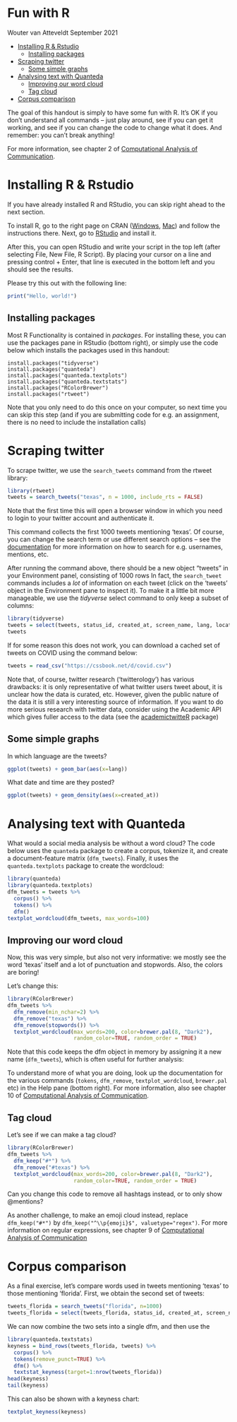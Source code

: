 Fun with R
================
Wouter van Atteveldt
September 2021

-   [Installing R & Rstudio](#installing-r--rstudio)
    -   [Installing packages](#installing-packages)
-   [Scraping twitter](#scraping-twitter)
    -   [Some simple graphs](#some-simple-graphs)
-   [Analysing text with Quanteda](#analysing-text-with-quanteda)
    -   [Improving our word cloud](#improving-our-word-cloud)
    -   [Tag cloud](#tag-cloud)
-   [Corpus comparison](#corpus-comparison)

The goal of this handout is simply to have some fun with R. It’s OK if
you don’t understand all commands – just play around, see if you can get
it working, and see if you can change the code to change what it does.
And remember: you can’t break anything!

For more information, see chapter 2 of [Computational Analysis of
Communication](https://cssbook.net).

# Installing R & Rstudio

If you have already installed R and RStudio, you can skip right ahead to
the next section.

To install R, go to the right page on CRAN
([Windows](https://cran.r-project.org/bin/windows/base/),
[Mac](https://cran.r-project.org/bin/macosx/)) and follow the
instructions there. Next, go to
[RStudio](https://www.rstudio.com/products/rstudio/download/#download)
and install it.

After this, you can open RStudio and write your script in the top left
(after selecting File, New File, R Script). By placing your cursor on a
line and pressing control + Enter, that line is executed in the bottom
left and you should see the results.

Please try this out with the following line:

``` r
print("Hello, world!")
```

## Installing packages

Most R Functionality is contained in *packages*. For installing these,
you can use the packages pane in RStudio (bottom right), or simply use
the code below which installs the packages used in this handout:

```
install.packages("tidyverse")
install.packages("quanteda")
install.packages("quanteda.textplots")
install.packages("quanteda.textstats")
install.packages("RColorBrewer")
install.packages("rtweet")
```

Note that you only need to do this once on your computer, so next time
you can skip this step (and if you are submitting code for e.g. an
assignment, there is no need to include the installation calls)

# Scraping twitter

To scrape twitter, we use the `search_tweets` command from the rtweet
library:

``` r
library(rtweet)
tweets = search_tweets("texas", n = 1000, include_rts = FALSE)
```

Note that the first time this will open a browser window in which you
need to login to your twitter account and authenticate it.

This command collects the first 1000 tweets mentioning ‘texas’. Of
course, you can change the search term or use different search options –
see the
[documentation](https://developer.twitter.com/en/docs/twitter-api/v1/rules-and-filtering/search-operators)
for more information on how to search for e.g. usernames, mentions, etc.

After running the command above, there should be a new object “tweets”
in your Environment panel, consisting of 1000 rows In fact, the
`search_tweet` commands includes a *lot* of information on each tweet
(click on the ‘tweets’ object in the Environment pane to inspect it). To
make it a little bit more manageable, we use the *tidyverse* select
command to only keep a subset of columns:

``` r
library(tidyverse)
tweets = select(tweets, status_id, created_at, screen_name, lang, location, retweet_count, text)
tweets
```

If for some reason this does not work, you can download a cached set of
tweets on COVID using the command below:

``` r
tweets = read_csv("https://cssbook.net/d/covid.csv")
```

Note that, of course, twitter research (‘twitterology’) has various
drawbacks: it is only representative of what twitter users tweet about,
it is unclear how the data is curated, etc. However, given the public
nature of the data it is still a very interesting source of information.
If you want to do more serious research with twitter data, consider
using the Academic API which gives fuller access to the data (see the
[academictwitteR](https://github.com/cjbarrie/academictwitteR) package)

## Some simple graphs

In which language are the tweets?

``` r
ggplot(tweets) + geom_bar(aes(x=lang))
```

What date and time are they posted?

``` r
ggplot(tweets) + geom_density(aes(x=created_at))
```

# Analysing text with Quanteda

What would a social media analysis be without a word cloud? The code
below uses the `quanteda` package to create a corpus, tokenize it, and
create a document-feature matrix (`dfm_tweets`). Finally, it uses the
`quanteda.textplots` package to create the wordcloud:

``` r
library(quanteda)
library(quanteda.textplots)
dfm_tweets = tweets %>% 
  corpus() %>% 
  tokens() %>% 
  dfm() 
textplot_wordcloud(dfm_tweets, max_words=100)
```

## Improving our word cloud

Now, this was very simple, but also not very informative: we mostly see
the word ‘texas’ itself and a lot of punctuation and stopwords. Also,
the colors are boring!

Let’s change this:

``` r
library(RColorBrewer)
dfm_tweets %>% 
  dfm_remove(min_nchar=2) %>%
  dfm_remove("texas") %>%
  dfm_remove(stopwords()) %>%
  textplot_wordcloud(max_words=200, color=brewer.pal(8, "Dark2"),
                     random_color=TRUE, random_order = TRUE)
```

Note that this code keeps the dfm object in memory by assigning it a new
name (`dfm_tweets`), which is often useful for further analysis:

To understand more of what you are doing, look up the documentation for
the various commands (`tokens`, `dfm_remove`, `textplot_wordcloud`,
`brewer.pal` etc) in the Help pane (bottom right). For more information,
also see chapter 10 of [Computational Analysis of
Communication](https://cssbook.net).

## Tag cloud

Let’s see if we can make a tag cloud?

``` r
library(RColorBrewer)
dfm_tweets %>% 
  dfm_keep("#*") %>%
  dfm_remove("#texas") %>%
  textplot_wordcloud(max_words=200, color=brewer.pal(8, "Dark2"),
                     random_color=TRUE, random_order = TRUE)
```

Can you change this code to remove all hashtags instead, or to only show
@mentions?

As another challenge, to make an emoji cloud instead, replace
`dfm_keep("#*")` by `dfm_keep("^\\p{emoji}$", valuetype="regex")`. For
more information on regular expressions, see chapter 9 of [Computational
Analysis of Communication](https://cssbook.net)

# Corpus comparison

As a final exercise, let’s compare words used in tweets mentioning
‘texas’ to those mentioning ‘florida’. First, we obtain the second set
of tweets:

``` r
tweets_florida = search_tweets("florida", n=1000)
tweets_florida = select(tweets_florida, status_id, created_at, screen_name, lang, location, retweet_count, text)
```

We can now combine the two sets into a single dfm, and then use the

``` r
library(quanteda.textstats)
keyness = bind_rows(tweets_florida, tweets) %>% 
  corpus() %>% 
  tokens(remove_punct=TRUE) %>% 
  dfm() %>%
  textstat_keyness(target=1:nrow(tweets_florida)) 
head(keyness)
tail(keyness)
```

This can also be shown with a keyness chart:

``` r
textplot_keyness(keyness)
```
